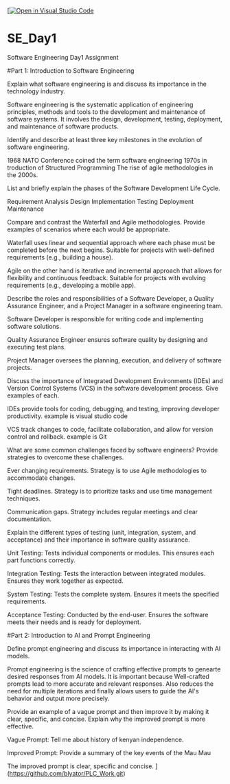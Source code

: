 [[![Open in Visual Studio Code](https://classroom.github.com/assets/open-in-vscode-2e0aaae1b6195c2367325f4f02e2d04e9abb55f0b24a779b69b11b9e10269abc.svg)](https://classroom.github.com/online_ide?assignment_repo_id=18385950&assignment_repo_type=AssignmentRepo)

# SE_Day1
Software Engineering Day1 Assignment

#Part 1: Introduction to Software Engineering

Explain what software engineering is and discuss its importance in the technology industry.

Software engineering is the systematic application of engineering principles, methods and tools to the development and maintenance of software systems. It involves the design, development, testing, deployment, and maintenance of software products.



Identify and describe at least three key milestones in the evolution of software engineering.

1968 NATO Conference coined the term software engineering
1970s in troduction of Structured Programming
The rise of agile methodologies in the 2000s.



List and briefly explain the phases of the Software Development Life Cycle.

Requirement Analysis
Design
Implementation 
Testing
Deployment
Maintenance



Compare and contrast the Waterfall and Agile methodologies. Provide examples of scenarios where each would be appropriate.

Waterfall uses linear and sequential approach where each phase must be completed before the next begins. Suitable for projects with well-defined requirements (e.g., building a house).

Agile on the other hand is  iterative and incremental approach that allows for flexibility and continuous feedback. Suitable for projects with evolving requirements (e.g., developing a mobile app).




Describe the roles and responsibilities of a Software Developer, a Quality Assurance Engineer, and a Project Manager in a software engineering team.

Software Developer is responsible for writing code and implementing software solutions.

Quality Assurance Engineer ensures software quality by designing and executing test plans.

Project Manager oversees the planning, execution, and delivery of software projects.



Discuss the importance of Integrated Development Environments (IDEs) and Version Control Systems (VCS) in the software development process. Give examples of each.

IDEs provide tools for coding, debugging, and testing, improving developer productivity. example is visual studio code

VCS track changes to code, facilitate collaboration, and allow for version control and rollback. example is Git



What are some common challenges faced by software engineers? Provide strategies to overcome these challenges.

Ever changing requirements. Strategy is to use Agile methodologies to accommodate changes.

Tight deadlines. Strategy is to prioritize tasks and use time management techniques.

Communication gaps. Strategy includes regular meetings and clear documentation.



Explain the different types of testing (unit, integration, system, and acceptance) and their importance in software quality assurance.

Unit Testing: Tests individual components or modules. This ensures each part functions correctly.

Integration Testing: Tests the interaction between integrated modules. Ensures they work together as expected.

System Testing: Tests the complete system. Ensures it meets the specified requirements.

Acceptance Testing: Conducted by the end-user. Ensures the software meets their needs and is ready for deployment.



#Part 2: Introduction to AI and Prompt Engineering


Define prompt engineering and discuss its importance in interacting with AI models.

Prompt engineering is the science of crafting effective prompts to genearte desired responses from AI models. It is important because Well-crafted prompts lead to more accurate and relevant responses. Also reduces the need for multiple iterations and finally allows users to guide the AI's behavior and output more precisely.



Provide an example of a vague prompt and then improve it by making it clear, specific, and concise. Explain why the improved prompt is more effective.

Vague Prompt: Tell me about history of kenyan independence.

Improved Prompt: Provide a summary of the key events of the Mau Mau

The improved prompt is clear, specific and concise.
](https://github.com/blyator/PLC_Work.git)
